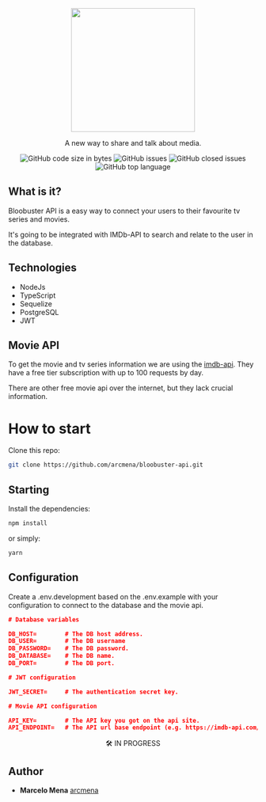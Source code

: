 <div align="center">
<img src="https://user-images.githubusercontent.com/57734796/87494337-18c6e900-c625-11ea-9025-d8c79cd19c74.png" width="250" />
<p>A new way to share and talk about media.</p>
<img alt="GitHub code size in bytes" src="https://img.shields.io/github/languages/code-size/arcmena/bloobuster-api?color=1c619e&style=flat-square">
<img alt="GitHub issues" src="https://img.shields.io/github/issues/arcmena/bloobuster-api?color=1c619e&style=flat-square">
<img alt="GitHub closed issues" src="https://img.shields.io/github/issues-closed-raw/arcmena/bloobuster-api?color=1c619e&style=flat-square">
<img alt="GitHub top language" src="https://img.shields.io/github/languages/top/arcmena/bloobuster-api?color=1c619e&style=flat-square">
</div>

## What is it?

Bloobuster API is a easy way to connect your users to their favourite tv series and movies.

It's going to be integrated with IMDb-API to search and relate to the user in the database.

## Technologies

-   NodeJs
-   TypeScript
-   Sequelize
-   PostgreSQL
-   JWT


## Movie API

To get the movie and tv series information we are using the [imdb-api](https://imdb-api.com). They have a free tier subscription with up to 100 requests by day.

There are other free movie api over the internet, but they lack crucial information.

# How to start

Clone this repo:

```bash
git clone https://github.com/arcmena/bloobuster-api.git
```

## Starting

Install the dependencies:

```bash
npm install
```

or simply:

```bash
yarn
```

## Configuration

Create a .env.development based on the .env.example with your configuration to connect to the database and the movie api.

```json
# Database variables

DB_HOST=        # The DB host address.
DB_USER=        # The DB username
DB_PASSWORD=    # The DB password.
DB_DATABASE=    # The DB name.
DB_PORT=        # The DB port.

# JWT configuration

JWT_SECRET=     # The authentication secret key.

# Movie API configuration

API_KEY=        # The API key you got on the api site.
API_ENDPOINT=   # The API url base endpoint (e.g. https://imdb-api.com/en/API)
```

<div align="center">
🛠 IN PROGRESS
</div>

## Author

-   **Marcelo Mena** [arcmena](https://github.com/arcmena)
